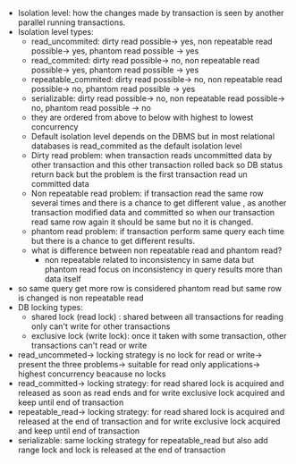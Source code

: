 - Isolation level: how the changes made by transaction is seen by another parallel running transactions.
- Isolation level types:
   - read_uncommited: dirty read possible-> yes, non repeatable read possible-> yes, phantom read possible -> yes 
   - read_commited: dirty read possible-> no, non repeatable read possible-> yes, phantom read possible -> yes 
   - repeatable_commited: dirty read possible-> no, non repeatable read possible-> no, phantom read possible -> yes 
   - serializable: dirty read possible-> no, non repeatable read possible-> no, phantom read possible -> no 
   - they are ordered from above to below with highest to lowest concurrency
   - Default isolation level depends on the DBMS but in most relational databases is read_commited as the default isolation level
   - Dirty read problem: when transaction reads uncommitted data by other transaction and this other transaction rolled back so DB status return back but the problem is the first transaction read un committed data
   - Non repeatable read problem: if transaction read the same row several times and there is a chance to get different value , as another transaction modified data and committed so when our transaction read same row again it should be same but no it is changed.
   - phantom read problem: if transaction perform same query each time but there is a chance to get different results.
   - what is difference between non repeatable read and phantom read?
     - non repeatable related to inconsistency in same data but phantom read focus on inconsistency in query results more than data itself
- so same query get more row is considered phantom read but same row is changed is non repeatable read
- DB locking types: 
   - shared lock (read lock) : shared between all transactions for reading only can't write for other transactions
   - exclusive lock (write lock): once it taken with some transaction, other transactions can't read or write
- read_uncommeted-> locking strategy is no lock for read or write-> present the three problems-> suitable for read only applications-> highest concurrency beacause no locks
- read_committed-> locking strategy: for read shared lock is acquired and released as soon as read ends and for write exclusive lock acquired and keep until end of transaction
- repeatable_read-> locking strategy: for read shared lock is acquired and released at the end of transaction and for write exclusive lock acquired and keep until end of transaction
- serializable: same locking strategy for repeatable_read but also add range lock and lock is released at the end of transaction